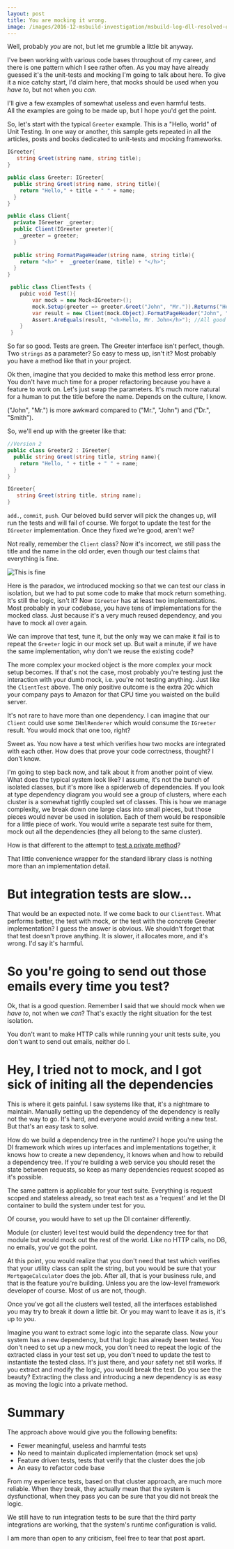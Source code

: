 ```yaml
---
layout: post
title: You are mocking it wrong.
image: /images/2016-12-msbuild-investigation/msbuild-log-dll-resolved-overview.png
---
```


Well, probably *you* are not, but let me grumble a little bit anyway.

I've been working with various code bases throughout of my career, and there is one pattern which I see rather often. As you may have already guessed it's the unit-tests and mocking I'm going to talk about here. To give it a nice catchy start, I'd claim here, that mocks should be used when you *have to*, but not when you *can*. 

I'll give a few examples of somewhat useless and even harmful tests.  
All the examples are going to be made up, but I hope you'd get the point. 

So, let's start with the typical `Greeter` example. This is a "Hello, world" of Unit Testing. In one way or another, this sample gets repeated in all the articles, posts and books dedicated to unit-tests and mocking frameworks.

```csharp
IGreeter{
   string Greet(string name, string title);
}

public class Greeter: IGreeter{
  public string Greet(string name, string title){
    return "Hello," + title + " " + name;
  }
}

public class Client{
  private IGreeter _greeter;
  public Client(IGreeter greeter){
    _greeter = greeter;
  }
  
  public string FormatPageHeader(string name, string title){
    return "<h>" +  _greeter(name, title) + "</h>";
  }  
}

 public class ClientTests {
    pubic void Test(){
        var mock = new Mock<IGreeter>();
        mock.Setup(greeter => greeter.Greet("John", "Mr.")).Returns("Hello, Mr. John");
        var result = new Client(mock.Object).FormatPageHeader("John", "Mr.");
        Assert.AreEquals(result, "<h>Hello, Mr. John</h>"); //All good here, what does it test, tho?
    } 
 }
```

So far so good. Tests are green. The Greeter interface isn't perfect, though. Two `strings` as a parameter? So easy to mess up, isn't it? Most probably you have a method like that in your project. 

Ok then, imagine that you decided to make this method less error prone. You don't have much time for a proper refactoring because you have a feature to work on. Let's just swap the parameters. It's much more natural for a human to put the title before the name. Depends on the culture, I know. 

("John", "Mr.") is more awkward compared to ("Mr.", "John") and ("Dr.", "Smith"). 

So, we'll end up with the greeter like that: 

```csharp
//Version 2
public class Greeter2 : IGreeter{
  public string Greet(string title, string name){
    return "Hello, " + title + " " + name;
  }
} 

IGreeter{
   string Greet(string title, string name);
}
```

`add.`, `commit`, `push`.  Our beloved build server will pick the changes up, will run the tests and will fail of course. We forgot to update the test for the `IGreeter` implementation. Once they fixed we're good, aren't we?

Not really, remember the `Client` class? Now it's incorrect, we still pass the title and the name in the old order, even though our test claims that everything is fine.

![This is fine](/images/2017-12-mocking/fine.jpg)

Here is the paradox, we introduced mocking so that we can test our class in isolation, but we had to put some code to make that mock return something. It's still the logic, isn't it? Now `IGreeter` has at least two implementations. Most probably in your codebase, you have tens of implementations for the mocked class. Just because it's a very much reused dependency, and you have to mock all over again. 

We can improve that test, tune it, but the only way we can make it fail is to repeat the `Greeter` logic in our mock set up. But wait a minute, if we have the same implementation, why don't we reuse the existing code? 

The more complex your mocked object is the more complex your mock setup becomes. If that's not the case, most probably you're testing just the interaction with your dumb mock, i.e. you're not testing anything. Just like the `ClientTest` above. The only positive outcome is the extra 20c which your company pays to Amazon for that CPU time you waisted on the build server.

It's not rare to have more than one dependency. I can imagine that our `Client` could use some `IHmlRenderer` which would consume the `IGreeter` result. You would mock that one too, right? 

Sweet as. You now have a test which verifies how two mocks are integrated with each other. How does that prove your code correctness, thought? I don't know. 

I'm going to step back now, and talk about it from another point of view. What does the typical system look like? I assume, it's not the bunch of isolated classes, but it's more like a spiderweb of dependencies. If you look at type dependency diagram you would see a group of clusters, where each cluster is a somewhat tightly coupled set of classes. This is how we manage complexity, we break down one large class into small pieces, but those pieces would never be used in isolation. Each of them would be responsible for a little piece of work. You would write a separate test suite for them, mock out all the dependencies (they all belong to the same cluster). 

How is that different to the attempt to [test a private method](https://stackoverflow.com/questions/34571/how-do-i-test-a-private-function-or-a-class-that-has-private-methods-fields-or)? 

That little convenience wrapper for the standard library class is nothing more than an implementation detail. 

But integration tests are slow...
==

That would be an expected note. If we come back to our `ClientTest`. What performs better, the test with mock, or the test with the concrete Greeter implementation? I guess the answer is obvious. We shouldn't forget that that test doesn't prove anything. It is slower, it allocates more, and it's wrong. I'd say it's harmful. 

So you're going to send out those emails every time you test?
==

Ok, that is a good question. Remember I said that we should mock when we *have to*, not when we *can*? That's exactly the right situation for the test isolation.

You don't want to make HTTP calls while running your unit tests suite, you don't want to send out emails, neither do I. 

Hey, I tried not to mock, and I got sick of initing all the dependencies
==

This is where it gets painful. I saw systems like that, it's a nightmare to maintain. Manually setting up the dependency of the dependency is really not the way to go. It's hard, and everyone would avoid writing a new test. But that's an easy task to solve. 

How do we build a dependency tree in the runtime? I hope you're using the DI framework which wires up interfaces and implementations together, it knows how to create a new dependency, it knows when and how to rebuild a dependency tree. If you're building a web service you should reset the state between requests, so keep as many dependencies request scoped as it's possible. 

The same pattern is applicable for your test suite. Everything is request scoped and stateless already, so treat each test as a 'request' and let the DI container to build the system under test for you. 

Of course, you would have to set up the DI container differently. 

Module (or cluster) level test would build the dependency tree for that module but would mock out the rest of the world. Like no HTTP calls, no DB, no emails, you've got the point.

At this point, you would realize that you don't need that test which verifies that your utility class can split the string, but you would be sure that your `MortgageCalculator` does the job. After all, that is your business rule, and that is the feature you're building. Unless you are the low-level framework developer of course. Most of us are not, though.

Once you've got all the clusters well tested, all the interfaces established you may try to break it down a little bit. Or you may want to leave it as is, it's up to you. 

Imagine you want to extract some logic into the separate class. Now your system has a new dependency, but that logic has already been tested. You don't need to set up a new mock, you don't need to repeat the logic of the extracted class in your test set up, you don't need to update the test to instantiate the tested class. It's just there, and your safety net still works. If you extract and modify the logic, you would break the test.  Do you see the beauty? Extracting the class and introducing a new dependency is as easy as moving the logic into a private method.

Summary
==

The approach above would give you the following benefits: 

* Fewer meaningful, useless and harmful tests
* No need to maintain duplicated implementation (mock set ups)
* Feature driven tests, tests that verify that the cluster does the job
* An easy to refactor code base

From my experience tests, based on that cluster approach, are much more reliable. When they break, they actually mean that the system is dysfunctional, when they pass you can be sure that you did not break the logic. 

We still have to run integration tests to be sure that the third party integrations are working, that the system's runtime configuration is valid. 

I am more than open to any criticism, feel free to tear that post apart. 